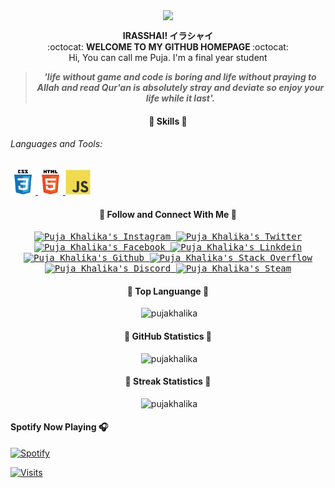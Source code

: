 <p align="center">
<img align="center" img src="https://user-images.githubusercontent.com/73125355/125704791-95be8882-322c-4590-98d0-7435f43942d7.gif">
</p>



<div align="center">
 <b> IRASSHAI! イラシャイ </b>
</div>

<div align="center">
:octocat: <b> WELCOME TO MY GITHUB HOMEPAGE </b>:octocat:
</div>

<div align="center">
Hi, You can call me Puja. I'm a final year student
</div>

<div align="center"> 
<blockquote> <b> <i> 'life without game and code is boring and life without praying to Allah and read Qur'an is absolutely stray and deviate so enjoy your life while it last'.</i> </b> </blockquote>
</div>

<h4 align="center">
🔸<b> Skills 🔸</b>
</h4>

<h6 align="left">Languages and Tools:</h6>
<p align="left"> <a href="https://www.w3schools.com/css/" target="_blank"> <img src="https://raw.githubusercontent.com/devicons/devicon/master/icons/css3/css3-original-wordmark.svg" alt="css3" width="40"> </a> <a href="https://www.w3.org/html/" target="_blank"> <img src="https://raw.githubusercontent.com/devicons/devicon/master/icons/html5/html5-original-wordmark.svg" alt="html5" width="40"> </a> <a href="https://developer.mozilla.org/en-US/docs/Web/JavaScript" target="_blank"> <img src="https://raw.githubusercontent.com/devicons/devicon/master/icons/javascript/javascript-original.svg" alt="javascript" width="40"/> </a> </p>


<h4 align="center">
🔸<b> Follow and Connect With Me 🔸 </b>
</h4>


<p align="center">
  <samp>
<a href="https://instagram.com/pujakhalika17/">
  <img  alt="Puja Khalika's Instagram" width="40" src="https://user-images.githubusercontent.com/73125355/125702142-9b40b898-c9f6-474f-977b-29720a436f0a.png" />
</a>

<a href="https://twitter.com/PujaKhalika">
  <img  alt="Puja Khalika's Twitter" width="40" src="https://user-images.githubusercontent.com/73125355/125702822-80504c05-4a0f-4676-9491-1fae623bc0fd.png" />
</a>

<a href="https://www.facebook.com/pujakhalika/">
  <img  alt="Puja Khalika's Facebook" width="40" src="https://user-images.githubusercontent.com/73125355/125703109-80d8149b-c896-4aaa-9115-23cc14c49ce6.png" />
</a>

<a href="https://www.linkedin.com/in/puja-khalika-buana-45aa75194/">
  <img  alt="Puja Khalika's Linkdein" width="40" src="https://user-images.githubusercontent.com/73125355/125703390-1593c466-d192-4f26-8f20-62672502d51d.png" />
</a>

<a href="https://github.com/pujakhalika">
  <img  alt="Puja Khalika's Github" width="40" src="https://user-images.githubusercontent.com/73125355/125725159-c1e550bf-d332-47ab-b16b-ac9cb6a60813.png" />
</a>

<a href="https://stackoverflow.com/users/16262741/puja-khalika?tab=profile">
  <img  alt="Puja Khalika's Stack Overflow" width="40" src="https://user-images.githubusercontent.com/73125355/125716664-e8529b8c-ff65-454e-80a5-6143e28e2fff.png" />
</a>

<a href="https://discord.gg/Puja Khalika#9405">
  <img  alt="Puja Khalika's Discord" width="40" src="https://user-images.githubusercontent.com/73125355/125703861-e99b4e85-043a-49dc-9f3a-99d31df138e4.png" />
</a>

<a href="https://steamcommunity.com/profiles/76561198292273467">
  <img  alt="Puja Khalika's Steam" width="40" src="https://user-images.githubusercontent.com/73125355/125703978-ac7a2a21-2dcf-49e1-9cc7-581c22bf75c9.png" />
</a>
 </samp>

<h4 align="center">
🔸<b> Top Languange 🔸</b>
</h4>
<div align="center">
&nbsp;<img src="https://github-readme-stats.vercel.app/api/top-langs?username=pujakhalika&show_icons=true&theme=tokyonight&locale=en&layout=compact" alt="pujakhalika">
</div>

<h4 align="center">
🔸<b> GitHub Statistics 🔸</b>
</h4>
<div align="center">
&nbsp;<img src="https://github-readme-stats.vercel.app/api?username=pujakhalika&show_icons=true&theme=tokyonight&locale=en" alt="pujakhalika">
</div>

<h4 align="center">
🔸<b> Streak Statistics 🔸</b>
</h4>
<div align="center">
&nbsp;<img src="https://github-readme-streak-stats.herokuapp.com/?user=pujakhalika&theme=tokyonight&locale=en" alt="pujakhalika">
</div>

<h4 align="left"> 
<b> Spotify Now Playing 🎧</b>
</h4>

[![Spotify](https://novatorem-pujakhalika.vercel.app/api/spotify)](https://open.spotify.com/user/31gf4ejxp4r2gh2ixgqbzy76ccni?si=QAXkqr2sRDug-0BmiztYQQ&utm_source=copy-link&dl_branch=1)


[![Visits](https://komarev.com/ghpvc/?username=pujakhalika&logo=GitHub&label=GitHub%20Visitors&color=336699&logoColor=white&style=flat-square)](https://github.com/pujakhalika)
</p>

